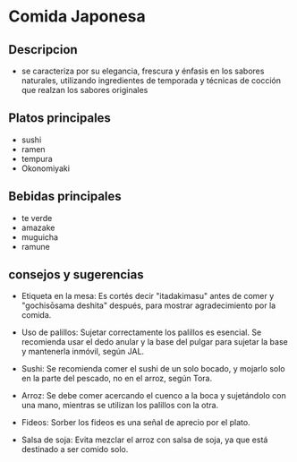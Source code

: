 # Comida Japonesa 

## Descripcion

- se caracteriza por su elegancia, frescura y énfasis en los sabores naturales, utilizando ingredientes de temporada y técnicas de cocción que realzan los sabores originales

## Platos principales

- sushi
- ramen 
- tempura 
- Okonomiyaki

## Bebidas principales 

- te verde
- amazake
- muguicha
- ramune 

## consejos y sugerencias 

- Etiqueta en la mesa:
Es cortés decir "itadakimasu" antes de comer y "gochisōsama deshita" después, para mostrar agradecimiento por la comida. 

- Uso de palillos:
Sujetar correctamente los palillos es esencial. Se recomienda usar el dedo anular y la base del pulgar para sujetar la base y mantenerla inmóvil, según JAL.

- Sushi:
Se recomienda comer el sushi de un solo bocado, y mojarlo solo en la parte del pescado, no en el arroz, según Tora. 

- Arroz:
Se debe comer acercando el cuenco a la boca y sujetándolo con una mano, mientras se utilizan los palillos con la otra. 

- Fideos:
Sorber los fideos es una señal de aprecio por el plato. 

- Salsa de soja:
Evita mezclar el arroz con salsa de soja, ya que está destinado a ser comido solo. 